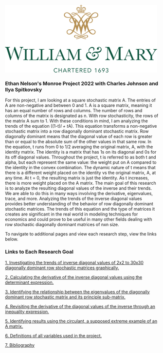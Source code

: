![](images/william_logo.png)
### Ethan Nelson's Monroe Project 2022 with Charles Johnson and Ilya Spitkovsky

For this project, I am looking at a square stochastic matrix A. The entries of A are non-negative and between 0 and 1. A is a square matrix, meaning it has an equal number of rows and columns. The number of rows and columns of the matrix is designated as n. With row stochasticity, the rows of the matrix A sum to 1. With these conditions in mind, I am analyzing the trends of the equation ((1-t)*I + t*A). This equation transforms a non-negative stochastic matrix into a row diagonally dominant stochastic matrix. Row diagonally dominant means that the diagonal value of each row is greater than or equal to the absolute sum of the other values in that same row. In the equation, t runs from 0 to 1/2 averaging the original matrix, A, with the identity matrix. The identity is a matrix that has 1s on its diagonal and 0s for its off diagonal values. Throughout the project, t is referred to as both t and alpha, but each represent the same value: the weight put on A compared to the identity in the convex combination. The dynamic nature of t means that there is a different weight placed on the identity vs the original matrix, A, at any time. At t = 0, the resulting matrix is just the identity. As t increases, there is more weight placed on the A matrix. The main goal of this research is to analyze the resulting diagonal values of the inverse and their trends. We are able to do this in many ways involving the derivative, eigenvalues, trace, and more. Analyzing the trends of the inverse diagonal values provides better understanding of the behavior of row diagonally dominant stochastic matrices. The trends of this equation and the type of matrices it creates are significant in the real world in modeling techniques for economics and could prove to be useful in many other fields dealing with row stochastic diagonally dominant matrices of nxn size. 

To navigate to additional pages and view each research step, view the links below.

### Links to Each Research Goal 

[1. Investigating the trends of inverse diagonal values of 2x2 to 30x30 diagonally dominant row stochastic matrices graphically.](diagonal_of_the_inverse_findgings.md)

[2. Calculating the derivative of the inverse diagonal values using the determinant expression.](derivitives_findings.md)

[3. Identifying the relationship between the eigenvalues of the diagonally dominant row stochastic matrix and its principle sub-matrix. ](eigenvalue_findings.md)

[4. Revisiting the derivative of the diagonal values of the inverse through an inequality expression.](inequality_findings.md)

[5. Identifying results using the circulant, a supposed extreme example of an A matrix.](circulant_observations.md)

[6. Definitions of all variables used in the project.](definitions.md)

[7. Bibliography](bibliography.md)
